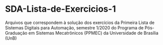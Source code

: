 # SDA-Lista-de-Exercicios-1
Arquivos que correspondem à solução dos exercícios da Primeira Lista de Sistemas Digitais para Automação, semestre 1/2020 do Programa de Pós-Graduação em Sistemas Mecatrônicos (PPMEC) da Universidade de Brasília (UnB)
